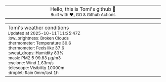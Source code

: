 
<div align="center">
<table>
<tbody>
<td align="center">
<img width="2000" height="0"><br>
Hello, this is Tomi's github 👋<br>
<sup>Built with ❤️, GO & Github Actions</sup><br>
<img width="2000" height="0">
</td>
</tbody>
</table>
</div>
<table>
<tbody>
<td align="left">
<img width="2000" height="0"><br>
Tomi's weather conditions<br>
<sup>Updated at 2025-10-11T11:25:47Z</sup><br>
<sup>:low_brightness: Broken Clouds</sup><br>
<sup>:thermometer: Temperature 30.6 </sup><br>
<sup>:thermometer: Feels like 37.6</sup><br>
<sup>:sweat_drops: Humidity 83%</sup><br>
<sup>:mask: PM2.5 99.83 μg/m3</sup><br>
<sup>:cyclone: Wind 1.63m/s </sup><br>
<sup>:telescope: Visibility 10000m </sup><br>
<sup>:droplet: Rain 0mm/last 1h </sup><br>
<img width="2000" height="0">
</td>
<td align="left">
<img width="2000" height="0"><br>
<br>
<img width="2000" height="0">
</td>
</tbody>
</table>
</div>
    